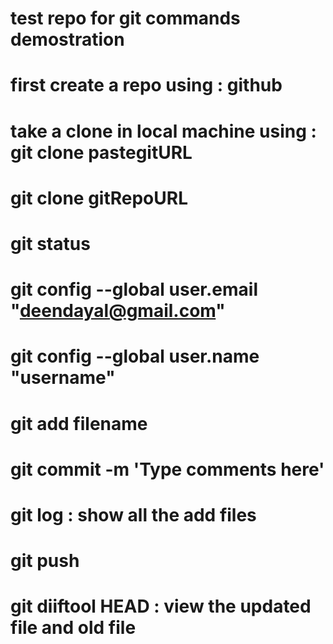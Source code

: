 # test repo for git commands demostration
# first create a repo using : github
# take a clone in local machine using : git clone pastegitURL
# git clone gitRepoURL
# git status
# git config --global user.email "deendayal@gmail.com"
# git config --global user.name "username"
# git add filename
# git commit -m 'Type comments here'
# git log  : show all the add files
# git push 
# git diiftool HEAD : view the updated file and old file
